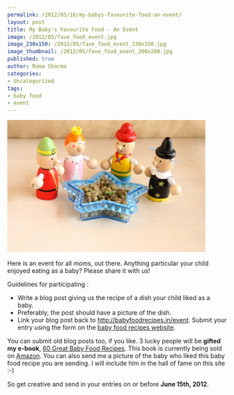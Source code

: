 ```yaml
--- 
permalink: /2012/05/16/my-babys-favourite-food-an-event/
layout: post
title: My Baby's Favourite Food - An Event
image: /2012/05/fave_food_event.jpg
image_230x150: /2012/05/fave_food_event_230x150.jpg
image_thumbnail: /2012/05/fave_food_event_200x200.jpg
published: true
author: Roma Sharma
categories: 
- Uncategorized
tags:
- baby food
- event
---
```

<a href="/2012/05/fave_food_event.jpg"><img class="alignnone size-full wp-image-2702" title="fave_food_event" src="/2012/05/fave_food_event.jpg" alt="" width="455" height="303" /></a>

Here is an event for all moms, out there. Anything particular your child enjoyed eating as a baby? Please share it with us!

Guidelines for participating :
<ul>
	<li>Write a blog post giving us the recipe of a dish your child liked as a baby.</li>
	<li>Preferably, the post should have a picture of the dish.</li>
	<li>Link your blog post back to <a href="http://babyfoodrecipes.in/event">http://babyfoodrecipes.in/event</a>. Submit your entry using the form on the <a title="My Baby's Favourite Food" href="http://babyfoodrecipes.in/event">baby food recipes website</a>.</li>
</ul>
You can submit old blog posts too, if you like. 3 lucky people will be <strong>gifted my e-book</strong>, <a href="http://www.amazon.com/Great-Recipes-your-Baby-ebook/dp/B007QVHWDO">60 Great Baby Food Recipes</a>. This book is currently being sold on <a href="http://www.amazon.com/Great-Recipes-your-Baby-ebook/dp/B007QVHWDO">Amazon</a>. You can also send me a picture of the baby who liked this baby food recipe you are sending. I will include him in the hall of fame on this site :-)

So get creative and send in your entries on or before <strong>June 15th, 2012</strong>.
